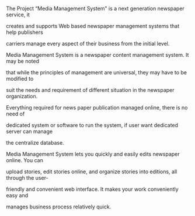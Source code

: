 The Project “Media Management System" is a next generation newspaper service, it 

creates and supports Web based newspaper management systems that help publishers 

carriers manage every aspect of their business from the initial level.

Media Management System is a newspaper content management system. It may be noted 

that while the principles of management are universal, they may have to be modified to 

suit the needs and requirement of different situation in the newspaper organization. 

Everything required for news paper publication managed online, there is no need of 

dedicated system or software to run the system, if user want dedicated server can manage 

the centralize database. 

Media Management System lets you quickly and easily edits newspaper online. You can 

upload stories, edit stories online, and organize stories into editions, all through the user-

friendly and convenient web interface. It makes your work conveniently easy and 

manages business process relatively quick.
